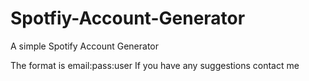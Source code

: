 # Spotfiy-Account-Generator
A simple Spotify  Account Generator

The format is email:pass:user
If you have any suggestions contact me


